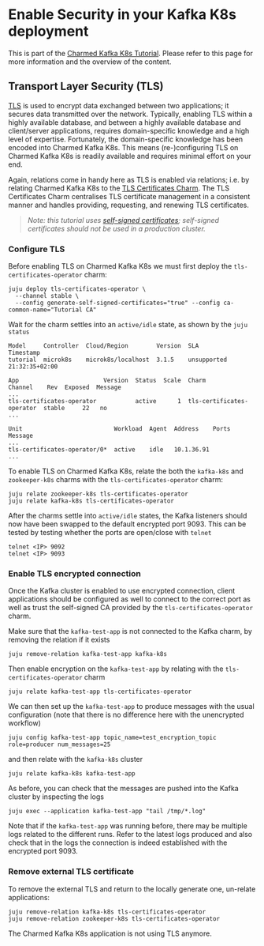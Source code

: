 # Enable Security in your Kafka K8s deployment 

This is part of the [Charmed Kafka K8s Tutorial](/t/charmed-kafka-k8s-documentation-tutorial-overview/11945). Please refer to this page for more information and the overview of the content.

## Transport Layer Security (TLS)
[TLS](https://en.wikipedia.org/wiki/Transport_Layer_Security) is used to encrypt data exchanged between two applications; it secures data transmitted over the network. Typically, enabling TLS within a highly available database, and between a highly available database and client/server applications, requires domain-specific knowledge and a high level of expertise. Fortunately, the domain-specific knowledge has been encoded into Charmed Kafka K8s. This means (re-)configuring TLS on Charmed Kafka K8s is readily available and requires minimal effort on your end.

Again, relations come in handy here as TLS is enabled via relations; i.e. by relating Charmed Kafka K8s to the [TLS Certificates Charm](https://charmhub.io/tls-certificates-operator). The TLS Certificates Charm centralises TLS certificate management in a consistent manner and handles providing, requesting, and renewing TLS certificates.

> *Note: this tutorial uses [self-signed certificates](https://en.wikipedia.org/wiki/Self-signed_certificate); self-signed certificates should not be used in a production cluster.*

### Configure TLS
Before enabling TLS on Charmed Kafka K8s we must first deploy the `tls-certificates-operator` charm:
```shell
juju deploy tls-certificates-operator \
  --channel stable \
  --config generate-self-signed-certificates="true" --config ca-common-name="Tutorial CA"
```

Wait for the charm settles into an `active/idle` state, as shown by the `juju status`

```shell
Model     Controller  Cloud/Region        Version  SLA          Timestamp
tutorial  microk8s    microk8s/localhost  3.1.5    unsupported  21:32:35+02:00

App                        Version  Status  Scale  Charm                      Channel    Rev  Exposed  Message
...
tls-certificates-operator           active      1  tls-certificates-operator  stable     22   no       
...

Unit                          Workload  Agent  Address    Ports  Message
...
tls-certificates-operator/0*  active    idle   10.1.36.91        
...
```

To enable TLS on Charmed Kafka K8s, relate the both the `kafka-k8s` and `zookeeper-k8s` charms with the
`tls-certificates-operator` charm:
```shell
juju relate zookeeper-k8s tls-certificates-operator
juju relate kafka-k8s tls-certificates-operator
```

After the charms settle into `active/idle` states, the Kafka listeners should now have been swapped to the 
default encrypted port 9093. This can be tested by testing whether the ports are open/close with `telnet`

```shell
telnet <IP> 9092 
telnet <IP> 9093
```

### Enable TLS encrypted connection

Once the Kafka cluster is enabled to use encrypted connection, client applications should be configured as well to connect to
the correct port as well as trust the self-signed CA provided by the `tls-certificates-operator` charm. 

Make sure that the `kafka-test-app` is not connected to the Kafka charm, by removing the relation if it exists

```shell
juju remove-relation kafka-test-app kafka-k8s
```

Then enable encryption on the `kafka-test-app` by relating with the `tls-certificates-operator` charm

```shell
juju relate kafka-test-app tls-certificates-operator
```

We can then set up the `kafka-test-app` to produce messages with the usual configuration (note that there is no difference 
here with the unencrypted workflow)

```shell
juju config kafka-test-app topic_name=test_encryption_topic role=producer num_messages=25
```

and then relate with the `kafka-k8s` cluster

```shell
juju relate kafka-k8s kafka-test-app
```

As before, you can check that the messages are pushed into the Kafka cluster by inspecting the logs

```shell
juju exec --application kafka-test-app "tail /tmp/*.log"
```

Note that if the `kafka-test-app` was running before, there may be multiple logs related to the different
runs. Refer to the latest logs produced and also check that in the logs the connection is indeed established 
with the encrypted port 9093. 

### Remove external TLS certificate
To remove the external TLS and return to the locally generate one, un-relate applications:
```shell
juju remove-relation kafka-k8s tls-certificates-operator
juju remove-relation zookeeper-k8s tls-certificates-operator
```

The Charmed Kafka K8s application is not using TLS anymore.